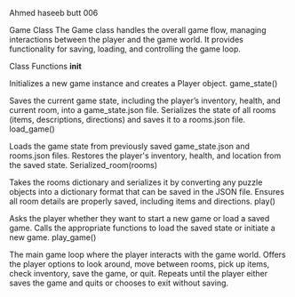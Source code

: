 Ahmed haseeb butt 006


Game Class
The Game class handles the overall game flow, managing interactions between the player and the game world. It provides functionality for saving, loading, and controlling the game loop.

Class Functions
__init__

Initializes a new game instance and creates a Player object.
game_state()

Saves the current game state, including the player’s inventory, health, and current room, into a game_state.json file.
Serializes the state of all rooms (items, descriptions, directions) and saves it to a rooms.json file.
load_game()

Loads the game state from previously saved game_state.json and rooms.json files.
Restores the player's inventory, health, and location from the saved state.
Serialized_room(rooms)

Takes the rooms dictionary and serializes it by converting any puzzle objects into a dictionary format that can be saved in the JSON file.
Ensures all room details are properly saved, including items and directions.
play()

Asks the player whether they want to start a new game or load a saved game.
Calls the appropriate functions to load the saved state or initiate a new game.
play_game()

The main game loop where the player interacts with the game world.
Offers the player options to look around, move between rooms, pick up items, check inventory, save the game, or quit.
Repeats until the player either saves the game and quits or chooses to exit without saving.
